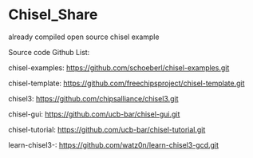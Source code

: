 # Chisel_Share
already compiled open source chisel example

Source code Github List:

chisel-examples: https://github.com/schoeberl/chisel-examples.git

chisel-template: https://github.com/freechipsproject/chisel-template.git

chisel3: https://github.com/chipsalliance/chisel3.git

chisel-gui: https://github.com/ucb-bar/chisel-gui.git

chisel-tutorial: https://github.com/ucb-bar/chisel-tutorial.git

learn-chisel3-: https://github.com/watz0n/learn-chisel3-gcd.git

